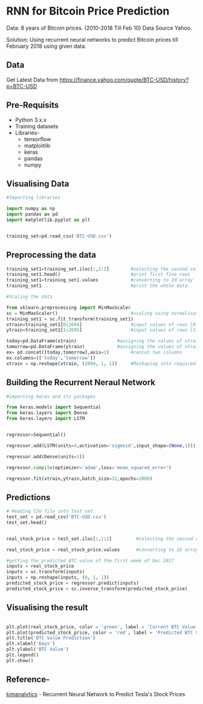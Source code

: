 # RNN for Bitcoin Price Prediction

Data: 8 years of Bitcoin prices. (2010-2018 Till Feb 10) Data Source Yahoo.

Solution: Using recurrent neural networks to predict Bitcoin prices till February 2018 using given data.

## Data

Get Latest Data from https://finance.yahoo.com/quote/BTC-USD/history?p=BTC-USD

## Pre-Requisits

* Python 3.x.x
* Training datasets
* Libraries-
  * tensorflow
  * matploitlib
  * keras
  * pandas
  * numpy
  
## Visualising Data
```python
#Importing libraries

import numpy as np
import pandas as pd
import matplotlib.pyplot as plt


training_set=pd.read_csv('BTC-USD.csv')                                 

```
## Preprocessing the data
```python
training_set1=training_set.iloc[:,1:2]        #selecting the second column
training_set1.head()                          #print first five rows
training_set1=training_set1.values            #converting to 2d array
training_set1                                 #print the whole data

#Scaling the data

from sklearn.preprocessing import MinMaxScaler
sc = MinMaxScaler()                           #scaling using normalisation 
training_set1 = sc.fit_transform(training_set1)
xtrain=training_set1[0:2694]                  #input values of rows [0-2694]		   
ytrain=training_set1[1:2695]                  #input values of rows [1-2695]

today=pd.DataFrame(xtrain)               #assigning the values of xtrain to today
tomorrow=pd.DataFrame(ytrain)            #assigning the values of xtrain to tomorrow
ex= pd.concat([today,tomorrow],axis=1)        #concat two columns 
ex.columns=(['today','tomorrow'])
xtrain = np.reshape(xtrain, (2694, 1, 1))     #Reshaping into required shape for Keras

```
## Building the Recurrent Neraul Network

```python
#importing keras and its packages

from keras.models import Sequential
from keras.layers import Dense
from keras.layers import LSTM


regressor=Sequential()                                                      #initialize the RNN

regressor.add(LSTM(units=4,activation='sigmoid',input_shape=(None,1)))      #adding input layerand the LSTM layer 

regressor.add(Dense(units=1))                                               #adding output layers

regressor.compile(optimizer='adam',loss='mean_squared_error')               #compiling the RNN

regressor.fit(xtrain,ytrain,batch_size=32,epochs=2000)                      #fitting the RNN to the training set  
```
## Predictions 

```python
# Reading CSV file into test set
test_set = pd.read_csv('BTC-USD.csv')
test_set.head()


real_stock_price = test_set.iloc[:,1:2]         #selecting the second column

real_stock_price = real_stock_price.values      #converting to 2D array

#getting the predicted BTC value of the first week of Dec 2017  
inputs = real_stock_price			
inputs = sc.transform(inputs)
inputs = np.reshape(inputs, (8, 1, 1))
predicted_stock_price = regressor.predict(inputs)
predicted_stock_price = sc.inverse_transform(predicted_stock_price)
```
## Visualising the result 
```python

plt.plot(real_stock_price, color = 'green', label = 'Current BTC Value')
plt.plot(predicted_stock_price, color = 'red', label = 'Predicted BTC Value')
plt.title('BTC Value Prediction')
plt.xlabel('Days')
plt.ylabel('BTC Value')
plt.legend()
plt.show()
```

## Reference- 

[kimanalytics](https://github.com/kimanalytics/Recurrent-Neural-Network-to-Predict-Stock-Prices) - Recurrent Neural Network to Predict Tesla's Stock Prices

